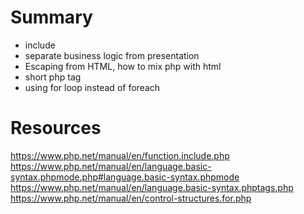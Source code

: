 
# Summary
 * include
 * separate business logic from presentation
 * Escaping from HTML, how to mix php with html
 * short php tag
 * using for loop instead of foreach

# Resources
https://www.php.net/manual/en/function.include.php
https://www.php.net/manual/en/language.basic-syntax.phpmode.php#language.basic-syntax.phpmode
https://www.php.net/manual/en/language.basic-syntax.phptags.php
https://www.php.net/manual/en/control-structures.for.php

